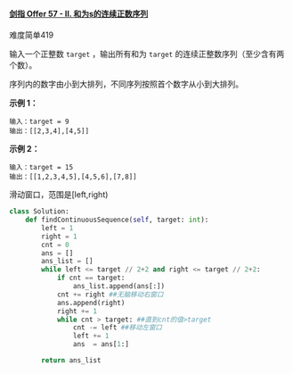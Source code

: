 #### [剑指 Offer 57 - II. 和为s的连续正数序列](https://leetcode-cn.com/problems/he-wei-sde-lian-xu-zheng-shu-xu-lie-lcof/)

难度简单419

输入一个正整数 `target` ，输出所有和为 `target` 的连续正整数序列（至少含有两个数）。

序列内的数字由小到大排列，不同序列按照首个数字从小到大排列。

 

**示例 1：**

```
输入：target = 9
输出：[[2,3,4],[4,5]]
```

**示例 2：**

```
输入：target = 15
输出：[[1,2,3,4,5],[4,5,6],[7,8]]
```



滑动窗口，范围是[left,right)

```python
class Solution:
    def findContinuousSequence(self, target: int):
        left = 1
        right = 1
        cnt = 0
        ans = []
        ans_list = []
        while left <= target // 2+2 and right <= target // 2+2:
            if cnt == target:
                ans_list.append(ans[:])
            cnt += right ##无脑移动右窗口
            ans.append(right)
            right += 1
            while cnt > target: ##直到cnt的值>target
                cnt -= left ##移动左窗口
                left += 1
                ans  = ans[1:]

        return ans_list
```

